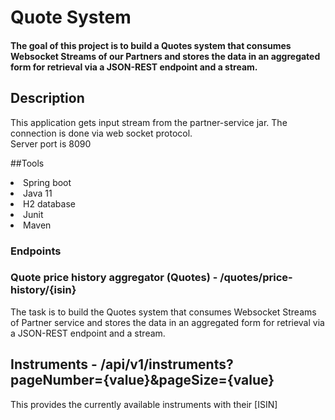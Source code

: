 # Quote System

#### The goal of this project is to build a Quotes system that consumes Websocket Streams of our Partners and stores the data in an aggregated form for retrieval via a JSON-REST endpoint and a stream.

## Description

This application gets input stream from the partner-service jar. The connection is done via web socket protocol. 
<br>Server port is 8090<br>

##Tools
<li>Spring boot </li>
<li>Java 11</li>
<li>H2 database </li>
<li>Junit </li>
<li>Maven </li>

### Endpoints 
### Quote price history aggregator (Quotes) - **/quotes/price-history/{isin}**
The task is to build the Quotes system that consumes Websocket Streams of Partner service and stores the data in an aggregated form for retrieval via a JSON-REST endpoint and a stream.
## Instruments - **/api/v1/instruments?pageNumber={value}&pageSize={value}**
This provides the currently available instruments with their [ISIN]


